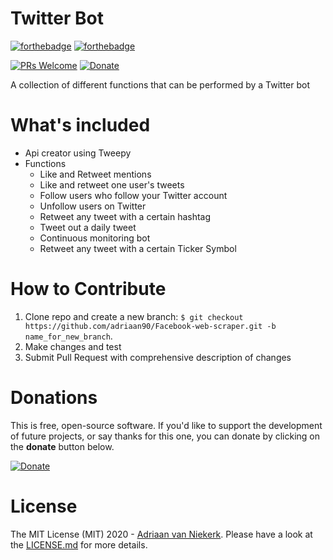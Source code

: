 # **Twitter Bot**

[![forthebadge](https://forthebadge.com/images/badges/made-with-python.svg)](https://forthebadge.com)  [![forthebadge](https://forthebadge.com/images/badges/built-with-love.svg)](https://forthebadge.com)


[![PRs Welcome](https://img.shields.io/badge/PRs-welcome-brightgreen.svg?style=flat-square)](http://makeapullrequest.com) [![Donate](https://img.shields.io/badge/Donate-PayPal-green.svg)](https://www.paypal.com/donate?hosted_button_id=NS2E6R9YAGHYY) 


A collection of different functions that can be performed by a Twitter bot

# **What's included**
- Api creator using Tweepy
- Functions
	- Like and Retweet mentions
	- Like and retweet one user's tweets
	- Follow users who follow your Twitter account
	- Unfollow users on Twitter
	- Retweet any tweet with a certain hashtag 
	- Tweet out a daily tweet
	- Continuous monitoring bot
	- Retweet any tweet with a certain Ticker Symbol

# **How to Contribute**

1. Clone repo and create a new branch: `$ git checkout https://github.com/adriaan90/Facebook-web-scraper.git -b name_for_new_branch`.
2. Make changes and test
3. Submit Pull Request with comprehensive description of changes

# **Donations**

This is free, open-source software. If you'd like to support the development of future projects, or say thanks for this one, you can donate by clicking on the **donate** button below.

[![Donate](https://img.shields.io/badge/Donate-PayPal-green.svg)](https://www.paypal.com/donate?hosted_button_id=NS2E6R9YAGHYY)

# **License**

The MIT License (MIT) 2020 - [Adriaan van Niekerk](https://github.com/adriaan90/). Please have a look at the [LICENSE.md](LICENSE.md) for more details.